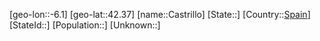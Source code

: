 ﻿---
location: [42.37,-6.1]
type: City
tags:
- geo/City


SpocWebEntityId: 29515
isDeleted: false
confidential: public

---
[geo-lon::-6.1]
[geo-lat::42.37]
[name::Castrillo]
[State::]
[Country::[Spain](geo/Continent/Europe/Spain.md)]
[StateId::]
[Population::]
[Unknown::]

